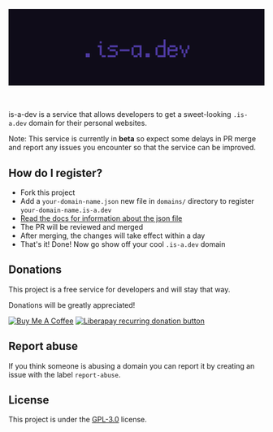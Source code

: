 ![is-a-dev banner](./media/banner.png)

<br />

is-a-dev is a service that allows developers to get a sweet-looking `.is-a.dev` domain for their personal websites.

Note: This service is currently in **beta** so expect some delays in PR merge and report any issues you encounter so that the service can be improved.



## How do I register?
* Fork this project
* Add a `your-domain-name.json` new file in `domains/` directory to register `your-domain-name.is-a.dev`
* [Read the docs for information about the json file](./API.md)
* The PR will be reviewed and merged
* After merging, the changes will take effect within a day
* That's it! Done! Now go show off your cool `.is-a.dev` domain



## Donations
This project is a free service for developers and will stay that way.

Donations will be greatly appreciated!

<a href="https://www.buymeacoffee.com/phenax" target="_blank"><img src="https://cdn.buymeacoffee.com/buttons/default-orange.png" alt="Buy Me A Coffee" height="28" width="119"></a>
<a href="https://liberapay.com/phenax" target="_blank"><img src="https://img.shields.io/badge/liberapay-donate-yellow.svg?style=for-the-badge" alt="Liberapay recurring donation button" /></a>



## Report abuse
If you think someone is abusing a domain you can report it by creating an issue with the label `report-abuse`.



## License
This project is under the [GPL-3.0](./LICENSE) license.
